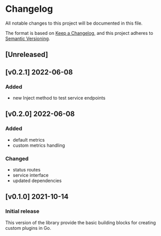 # Changelog
All notable changes to this project will be documented in this file.

The format is based on [Keep a Changelog](https://keepachangelog.com/en/1.0.0/),
and this project adheres to [Semantic Versioning](https://semver.org/spec/v2.0.0.html).

## [Unreleased]

## [v0.2.1] 2022-06-08

### Added

- new Inject method to test service endpoints

## [v0.2.0] 2022-06-08

### Added

- default metrics
- custom metrics handling

### Changed

- status routes
- service interface
- updated dependencies

## [v0.1.0] 2021-10-14

### Initial release

This version of the library provide the basic building blocks for creating custom plugins in Go.
